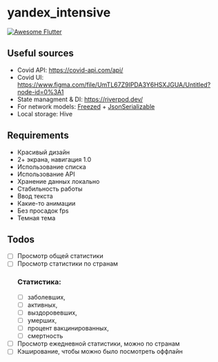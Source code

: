 # yandex_intensive
[![Awesome Flutter](https://img.shields.io/badge/Awesome-Flutter-blue.svg)](https://github.com/Solido/awesome-flutter)

## Useful sources
- Covid API: https://covid-api.com/api/<br>
- Covid UI: https://www.figma.com/file/UmTL67Z9IPDA3Y6HSXJGUA/Untitled?node-id=0%3A1<br>
- State managment & DI: https://riverpod.dev/<br>
- For network models: <a href="https://pub.dev/packages/freezed">Freezed</a> + <a href="https://pub.dev/packages/json_serializable">JsonSerializable</a>
- Local storage: Hive

## Requirements
<ul>
  <li>Красивый дизайн</li>
  <li>2+ экрана, навигация 1.0</li>
  <li>Использование списка</li>
  <li>Использование API</li>
  <li>Хранение данных локально</li>
  <li>Стабильность работы</li>
  <li>Ввод текста</li>
  <li>Какие-то анимации</li>
  <li>Без просадок fps</li>
  <li>Темная тема</li>
</ul>

## Todos
- [ ] Просмотр общей статистики
- [ ] Просмотр статистики по странам
  ### Статистика:
    - [ ] заболевших,
    - [ ] активных,
    - [ ] выздоровевших,
    - [ ] умерших,
    - [ ] процент вакцинированных,
    - [ ] смертность
- [ ] Просмотр ежедневной статистики, можно по странам
- [ ] Кэширование, чтобы можно было посмотреть оффлайн
